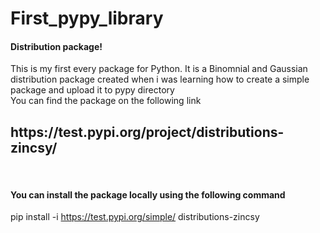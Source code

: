 # First_pypy_library

<b><h4> Distribution package! </h4></b>
This is my first every package for Python.
It is a Binomnial and Gaussian distribution package created when i was learning how to create a simple package and upload it to pypy directory
<br>
You can find the package on the following link <br>
<h2>https://test.pypi.org/project/distributions-zincsy/ </h2>
<br>
<h4> You can install the package locally using the following command</h4>

pip install -i https://test.pypi.org/simple/ distributions-zincsy

